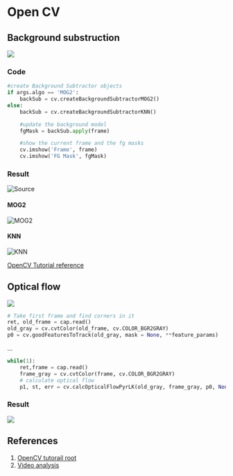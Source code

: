 # Open CV

## Background substruction

![](https://docs.opencv.org/master/Background_Subtraction_Tutorial_Scheme.png)

### Code

```python
#create Background Subtractor objects
if args.algo == 'MOG2':
    backSub = cv.createBackgroundSubtractorMOG2()
else:
    backSub = cv.createBackgroundSubtractorKNN()
```
```python
    #update the background model
    fgMask = backSub.apply(frame)
```
```python
    #show the current frame and the fg masks
    cv.imshow('Frame', frame)
    cv.imshow('FG Mask', fgMask)
```

### Result

![Source](https://docs.opencv.org/master/Background_Subtraction_Tutorial_frame.jpg)

#### MOG2

![MOG2](https://docs.opencv.org/master/Background_Subtraction_Tutorial_result_MOG2.jpg)

#### KNN

![KNN](https://docs.opencv.org/master/Background_Subtraction_Tutorial_result_KNN.jpg)


[OpenCV Tutorial reference](https://docs.opencv.org/master/d1/dc5/tutorial_background_subtraction.html)

## Optical flow

![](https://docs.opencv.org/master/optical_flow_basic1.jpg)

```python
# Take first frame and find corners in it
ret, old_frame = cap.read()
old_gray = cv.cvtColor(old_frame, cv.COLOR_BGR2GRAY)
p0 = cv.goodFeaturesToTrack(old_gray, mask = None, **feature_params)
```
...

```python
while(1):
    ret,frame = cap.read()
    frame_gray = cv.cvtColor(frame, cv.COLOR_BGR2GRAY)
    # calculate optical flow
    p1, st, err = cv.calcOpticalFlowPyrLK(old_gray, frame_gray, p0, None, **lk_params)
```

### Result

![](https://docs.opencv.org/master/opticalflow_lk.jpg)


## References

1. [OpenCV tutorail root](https://docs.opencv.org/master/d9/df8/tutorial_root.html)
1. [Video analysis](https://docs.opencv.org/master/da/dd0/tutorial_table_of_content_video.html)
